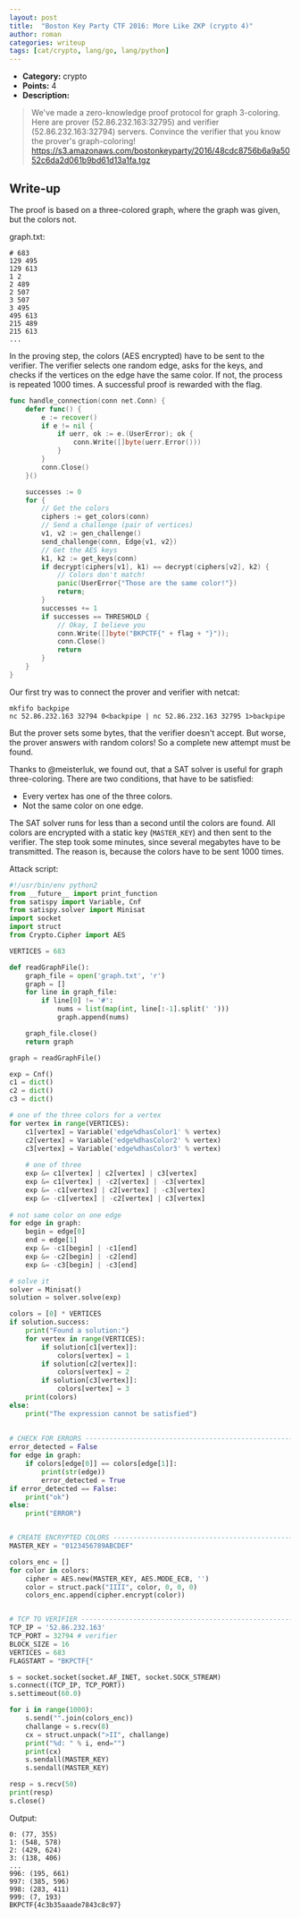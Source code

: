 ```yaml
---
layout: post
title:  "Boston Key Party CTF 2016: More Like ZKP (crypto 4)"
author: roman
categories: writeup
tags: [cat/crypto, lang/go, lang/python]
---
```


* **Category:** crypto
* **Points:** 4 
* **Description:** 

> We've made a zero-knowledge proof protocol for graph 3-coloring. 
Here are prover (52.86.232.163:32795) and verifier (52.86.232.163:32794) 
servers. 
Convince the verifier that you know the prover's graph-coloring! 
https://s3.amazonaws.com/bostonkeyparty/2016/48cdc8756b6a9a5052c6da2d061b9bd61d13a1fa.tgz

## Write-up

The proof is based on a three-colored graph, where the graph was given,
but the colors not.

graph.txt:
```
# 683
129 495
129 613
1 2
2 489
2 507
3 507
3 495
495 613
215 489
215 613
...
```

In the proving step, the colors (AES encrypted) have to be sent to the 
verifier. The verifier selects one random edge, asks for the keys,
and checks if the vertices on the edge have the same color. 
If not, the process is repeated 1000 times. A successful proof is
rewarded with the flag.

```go
func handle_connection(conn net.Conn) {
    defer func() {
        e := recover()
        if e != nil {
            if uerr, ok := e.(UserError); ok {
                conn.Write([]byte(uerr.Error()))
            }
        }
        conn.Close()
    }()

    successes := 0
    for {
        // Get the colors
        ciphers := get_colors(conn)
        // Send a challenge (pair of vertices)
        v1, v2 := gen_challenge()
        send_challenge(conn, Edge{v1, v2})
        // Get the AES keys
        k1, k2 := get_keys(conn)
        if decrypt(ciphers[v1], k1) == decrypt(ciphers[v2], k2) {
            // Colors don't match!
            panic(UserError{"Those are the same color!"})
            return;
        }
        successes += 1
        if successes == THRESHOLD {
            // Okay, I believe you
            conn.Write([]byte("BKPCTF{" + flag + "}"));
            conn.Close()
            return
        }
    }
}
```

Our first try was to connect the prover and verifier with netcat:

```
mkfifo backpipe
nc 52.86.232.163 32794 0<backpipe | nc 52.86.232.163 32795 1>backpipe
```

But the prover sets some bytes, that the verifier doesn't accept. But
worse, the prover answers with random colors! So a complete new attempt
must be found.

Thanks to @meisterluk, we found out, that a SAT solver is useful for
graph three-coloring. There are two conditions, that have to be
satisfied:
* Every vertex has one of the three colors.
* Not the same color on one edge.

The SAT solver runs for less than a second until the colors are found.
All colors are encrypted with a static key (```MASTER_KEY```) and
then sent to the verifier. The step took some minutes, since several
megabytes have to be transmitted. The reason is, because the colors
have to be sent 1000 times.

Attack script:

```python
#!/usr/bin/env python2
from __future__ import print_function
from satispy import Variable, Cnf
from satispy.solver import Minisat
import socket
import struct
from Crypto.Cipher import AES

VERTICES = 683

def readGraphFile():
    graph_file = open('graph.txt', 'r')
    graph = []
    for line in graph_file:
        if line[0] != '#':
            nums = list(map(int, line[:-1].split(' ')))
            graph.append(nums)

    graph_file.close()
    return graph

graph = readGraphFile()

exp = Cnf()
c1 = dict()
c2 = dict()
c3 = dict()

# one of the three colors for a vertex
for vertex in range(VERTICES):
    c1[vertex] = Variable('edge%dhasColor1' % vertex)
    c2[vertex] = Variable('edge%dhasColor2' % vertex)
    c3[vertex] = Variable('edge%dhasColor3' % vertex)
    
    # one of three
    exp &= c1[vertex] | c2[vertex] | c3[vertex]
    exp &= c1[vertex] | -c2[vertex] | -c3[vertex]
    exp &= -c1[vertex] | c2[vertex] | -c3[vertex]
    exp &= -c1[vertex] | -c2[vertex] | c3[vertex]
    
# not same color on one edge
for edge in graph:
    begin = edge[0]
    end = edge[1]
    exp &= -c1[begin] | -c1[end]
    exp &= -c2[begin] | -c2[end]
    exp &= -c3[begin] | -c3[end]

# solve it
solver = Minisat()
solution = solver.solve(exp)

colors = [0] * VERTICES
if solution.success:
    print("Found a solution:")
    for vertex in range(VERTICES):
        if solution[c1[vertex]]:
            colors[vertex] = 1
        if solution[c2[vertex]]:
            colors[vertex] = 2
        if solution[c3[vertex]]:
            colors[vertex] = 3
    print(colors)
else:
    print("The expression cannot be satisfied")
    
    
# CHECK FOR ERRORS -----------------------------------------------------
error_detected = False
for edge in graph:
    if colors[edge[0]] == colors[edge[1]]:
        print(str(edge))
        error_detected = True
if error_detected == False:
    print("ok")
else:
    print("ERROR")


# CREATE ENCRYPTED COLORS ----------------------------------------------
MASTER_KEY = "0123456789ABCDEF"

colors_enc = []
for color in colors:
    cipher = AES.new(MASTER_KEY, AES.MODE_ECB, '')
    color = struct.pack("IIII", color, 0, 0, 0)
    colors_enc.append(cipher.encrypt(color))


# TCP TO VERIFIER ------------------------------------------------------
TCP_IP = '52.86.232.163'
TCP_PORT = 32794 # verifier
BLOCK_SIZE = 16
VERTICES = 683
FLAGSTART = "BKPCTF{"

s = socket.socket(socket.AF_INET, socket.SOCK_STREAM)
s.connect((TCP_IP, TCP_PORT))
s.settimeout(60.0)

for i in range(1000):
    s.send("".join(colors_enc))
    challange = s.recv(8)
    cx = struct.unpack(">II", challange)
    print("%d: " % i, end="")
    print(cx)
    s.sendall(MASTER_KEY)
    s.sendall(MASTER_KEY)

resp = s.recv(50)
print(resp)
s.close()
```

Output:

```
0: (77, 355)
1: (548, 578)
2: (429, 624)
3: (138, 406)
...
996: (195, 661)
997: (385, 596)
998: (283, 411)
999: (7, 193)
BKPCTF{4c3b35aaade7843c8c97}
```
